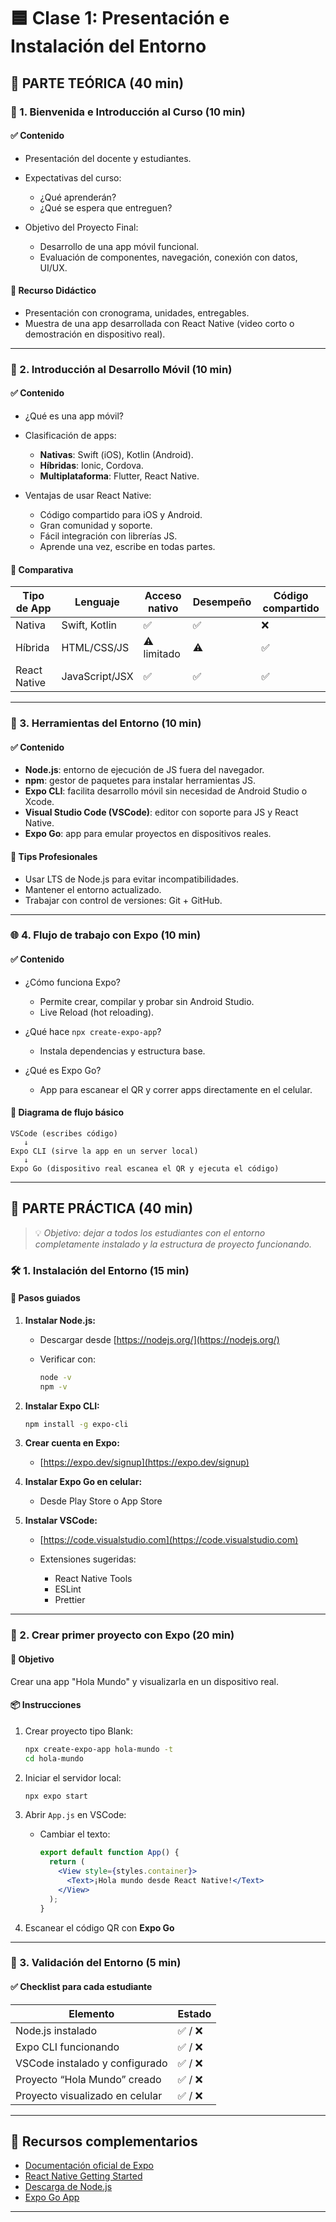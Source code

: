 
# 🟦 **Clase 1: Presentación e Instalación del Entorno**


## 📘 PARTE TEÓRICA (40 min)

### 🎯 1. Bienvenida e Introducción al Curso (10 min)

#### ✅ Contenido

* Presentación del docente y estudiantes.
* Expectativas del curso:

  * ¿Qué aprenderán?
  * ¿Qué se espera que entreguen?
* Objetivo del Proyecto Final:

  * Desarrollo de una app móvil funcional.
  * Evaluación de componentes, navegación, conexión con datos, UI/UX.

#### 🧠 Recurso Didáctico

* Presentación con cronograma, unidades, entregables.
* Muestra de una app desarrollada con React Native (video corto o demostración en dispositivo real).

---

### 📱 2. Introducción al Desarrollo Móvil (10 min)

#### ✅ Contenido

* ¿Qué es una app móvil?
* Clasificación de apps:

  * **Nativas**: Swift (iOS), Kotlin (Android).
  * **Híbridas**: Ionic, Cordova.
  * **Multiplataforma**: Flutter, React Native.
* Ventajas de usar React Native:

  * Código compartido para iOS y Android.
  * Gran comunidad y soporte.
  * Fácil integración con librerías JS.
  * Aprende una vez, escribe en todas partes.

#### 🧠 Comparativa

| Tipo de App  | Lenguaje       | Acceso nativo | Desempeño | Código compartido |
| ------------ | -------------- | ------------- | --------- | ----------------- |
| Nativa       | Swift, Kotlin  | ✅             | ✅         | ❌                 |
| Híbrida      | HTML/CSS/JS    | ⚠️ limitado   | ⚠️        | ✅                 |
| React Native | JavaScript/JSX | ✅             | ✅         | ✅                 |

---

### 🧰 3. Herramientas del Entorno (10 min)

#### ✅ Contenido

* **Node.js**: entorno de ejecución de JS fuera del navegador.
* **npm**: gestor de paquetes para instalar herramientas JS.
* **Expo CLI**: facilita desarrollo móvil sin necesidad de Android Studio o Xcode.
* **Visual Studio Code (VSCode)**: editor con soporte para JS y React Native.
* **Expo Go**: app para emular proyectos en dispositivos reales.

#### 🧠 Tips Profesionales

* Usar LTS de Node.js para evitar incompatibilidades.
* Mantener el entorno actualizado.
* Trabajar con control de versiones: Git + GitHub.

---

### 🌐 4. Flujo de trabajo con Expo (10 min)

#### ✅ Contenido

* ¿Cómo funciona Expo?

  * Permite crear, compilar y probar sin Android Studio.
  * Live Reload (hot reloading).
* ¿Qué hace `npx create-expo-app`?

  * Instala dependencias y estructura base.
* ¿Qué es Expo Go?

  * App para escanear el QR y correr apps directamente en el celular.

#### 📌 Diagrama de flujo básico

```plaintext
VSCode (escribes código)
   ↓
Expo CLI (sirve la app en un server local)
   ↓
Expo Go (dispositivo real escanea el QR y ejecuta el código)
```

---

## 🧪 PARTE PRÁCTICA (40 min)

> 💡 *Objetivo: dejar a todos los estudiantes con el entorno completamente instalado y la estructura de proyecto funcionando.*

### 🛠 1. Instalación del Entorno (15 min)

#### 📝 Pasos guiados

1. **Instalar Node.js:**

   * Descargar desde [https://nodejs.org/](https://nodejs.org/)
   * Verificar con:

     ```bash
     node -v
     npm -v
     ```

2. **Instalar Expo CLI:**

   ```bash
   npm install -g expo-cli
   ```

3. **Crear cuenta en Expo:**

   * [https://expo.dev/signup](https://expo.dev/signup)

4. **Instalar Expo Go en celular:**

   * Desde Play Store o App Store

5. **Instalar VSCode:**

   * [https://code.visualstudio.com](https://code.visualstudio.com)
   * Extensiones sugeridas:

     * React Native Tools
     * ESLint
     * Prettier

---

### 🧪 2. Crear primer proyecto con Expo (20 min)

#### 🎯 Objetivo

Crear una app "Hola Mundo" y visualizarla en un dispositivo real.

#### 📦 Instrucciones

1. Crear proyecto tipo Blank:

   ```bash
   npx create-expo-app hola-mundo -t
   cd hola-mundo
   ```

2. Iniciar el servidor local:

   ```bash
   npx expo start
   ```

3. Abrir `App.js` en VSCode:

   * Cambiar el texto:

     ```jsx
     export default function App() {
       return (
         <View style={styles.container}>
           <Text>¡Hola mundo desde React Native!</Text>
         </View>
       );
     }
     ```

4. Escanear el código QR con **Expo Go**

---

### 🧪 3. Validación del Entorno (5 min)

#### ✅ Checklist para cada estudiante

| Elemento                        | Estado |
| ------------------------------- | ------ |
| Node.js instalado               | ✅ / ❌  |
| Expo CLI funcionando            | ✅ / ❌  |
| VSCode instalado y configurado  | ✅ / ❌  |
| Proyecto “Hola Mundo” creado    | ✅ / ❌  |
| Proyecto visualizado en celular | ✅ / ❌  |

---

## 📝 Recursos complementarios

* [Documentación oficial de Expo](https://docs.expo.dev/)
* [React Native Getting Started](https://reactnative.dev/docs/environment-setup)
* [Descarga de Node.js](https://nodejs.org/)
* [Expo Go App](https://expo.dev/client)

---
